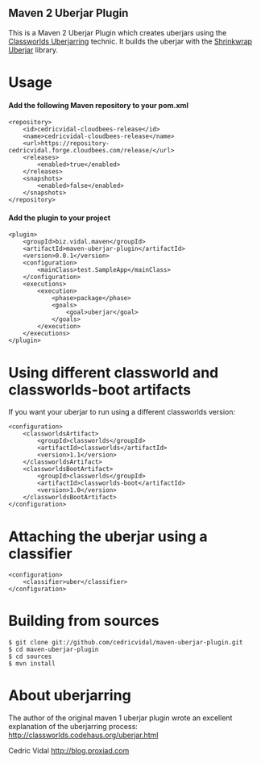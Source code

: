 Maven 2 Uberjar Plugin
----------------------

This is a Maven 2 Uberjar Plugin which creates uberjars using the [Classworlds Uberjarring](http://classworlds.codehaus.org/uberjar.html) technic. It builds the uberjar with the [Shrinkwrap Uberjar](https://github.com/cedricvidal/shrinkwrap-uberjar) library.

# Usage

#### Add the following Maven repository to your pom.xml

	<repository>
		<id>cedricvidal-cloudbees-release</id>
		<name>cedricvidal-cloudbees-release</name>
		<url>https://repository-cedricvidal.forge.cloudbees.com/release/</url>
		<releases>
			<enabled>true</enabled>
		</releases>
		<snapshots>
			<enabled>false</enabled>
		</snapshots>
	</repository>

#### Add the plugin to your project

	<plugin>
		<groupId>biz.vidal.maven</groupId>
		<artifactId>maven-uberjar-plugin</artifactId>
		<version>0.0.1</version>
		<configuration>
			<mainClass>test.SampleApp</mainClass>
		</configuration>
		<executions>
			<execution>
				<phase>package</phase>
				<goals>
					<goal>uberjar</goal>
				</goals>
			</execution>
		</executions>
	</plugin>

# Using different classworld and classworlds-boot artifacts

If you want your uberjar to run using a different classworlds version:

	<configuration>
		<classworldsArtifact>
			<groupId>classworlds</groupId>
			<artifactId>classworlds</artifactId>
			<version>1.1</version>
		</classworldsArtifact>
		<classworldsBootArtifact>
			<groupId>classworlds</groupId>
			<artifactId>classworlds-boot</artifactId>
			<version>1.0</version>
		</classworldsBootArtifact>
	</configuration>

# Attaching the uberjar using a classifier

	<configuration>
		<classifier>uber</classifier>
	</configuration>

# Building from sources

	$ git clone git://github.com/cedricvidal/maven-uberjar-plugin.git
	$ cd maven-uberjar-plugin
	$ cd sources
	$ mvn install

# About uberjarring

The author of the original maven 1 uberjar plugin wrote an excellent explanation of the uberjarring process:
http://classworlds.codehaus.org/uberjar.html

Cedric Vidal
http://blog.proxiad.com
